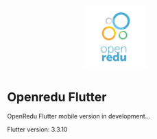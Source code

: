 <h1 align="center">
  <img alt="OAB de Bolso Logo" src="./assets/icons/icon_open_redu_logo.jpg" height=150 />
</h1>

# Openredu Flutter
OpenRedu Flutter mobile version in development...

Flutter version: 3.3.10
